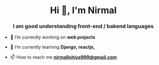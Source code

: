<h1 align="center">Hi 👋, I'm Nirmal</h1>
<h3 align="center">I am good understanding front-end / bakend languages </h3>

- 🔭 I’m currently working on **web projects**

- 🌱 I’m currently learning **Django, reactjs,**

- 📫 How to reach me **nirmallohiya999@gmail.com**



